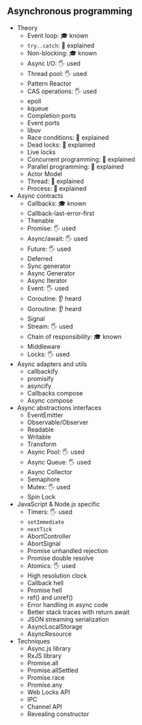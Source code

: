 ## Asynchronous programming

- Theory
  - Event loop: 🎓 known
  - `try..catch`: 🙋 explained
  - Non-blocking: 🎓 known
  - Async I/O: 🖐️ used
  - Thread pool: 🖐️ used
  - Pattern Reactor
  - CAS operations: 🖐️ used
  - epoll
  - kqueue
  - Completion ports
  - Event ports
  - libuv
  - Race conditions: 🙋 explained
  - Dead locks: 🙋 explained
  - Live locks
  - Concurrent programming: 🙋 explained
  - Parallel programming: 🙋 explained
  - Actor Model
  - Thread: 🙋 explained
  - Process: 🙋 explained
- Async contracts
  - Callbacks: 🎓 known
  - Callback-last-error-first
  - Thenable
  - Promise: 🖐️ used
  - Async/await: 🖐️ used
  - Future: 🖐️ used
  - Deferred
  - Sync generator
  - Async Generator
  - Async Iterator
  - Event: 🖐️ used
  - Coroutine: 👂 heard
  - Goroutine: 👂 heard
  - Signal
  - Stream: 🖐️ used
  - Chain of responsibility: 🎓 known
  - Middleware
  - Locks: 🖐️ used
- Async adapters and utils
  - callbackify
  - promisify
  - asyncify
  - Callbacks compose
  - Async compose
- Async abstractions interfaces
  - EventEmitter
  - Observable/Observer
  - Readable
  - Writable
  - Transform
  - Async Pool: 🖐️ used
  - Async Queue: 🖐️ used
  - Async Collector
  - Semaphore
  - Mutex: 🖐️ used
  - Spin Lock
- JavaScript & Node.js specific
  - Timers: 🖐️ used
  - `setImmediate`
  - `nextTick`
  - AbortController
  - AbortSignal
  - Promise unhandled rejection
  - Promise double resolve
  - Atomics: 🖐️ used
  - High resolution clock
  - Callback hell
  - Promise hell
  - ref() and unref()
  - Error handling in async code
  - Better stack traces with return await
  - JSON streaming serialization
  - AsyncLocalStorage
  - AsyncResource
- Techniques
  - Async.js library
  - RxJS library
  - Promise.all
  - Promise.allSettled
  - Promise.race
  - Promise.any
  - Web Locks API
  - IPC
  - Channel API
  - Revealing constructor
